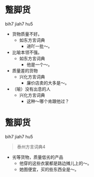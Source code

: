 # 蹩脚货
bih7 jiah7 hu5
+ 货物质量不好。
  * 如东方言词典
    - 进吖一批～。
+ 比喻本领不强。
  * 如东方言词典
    - 他是一个～。
+ 质量差的货物
  * 兴化方言词典
    - 廉价店卖的大多是～。
+ （喻）没有出息的人
  * 兴化方言词典
    - 这种～哪个肯跟他过？

# 蹩脚货
bih7 jiah7 hu5
> 泰州方言词典4
- 劣等货物，质量低劣的产品
  - 他穿的这些衣裳都是路边摊儿上的～。
  - 她图便宜，买的些东西全是～。
